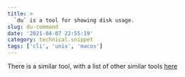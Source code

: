 ```yaml
---
title: >
  `du` is a tool for showing disk usage.
slug: du-command
date: '2021-04-07 22:55:19'
category: technical.snippet
tags: ['cli', 'unix', 'macos']
---
```


There is a similar tool, with a list of other similar tools
[here](https://dev.yorhel.nl/ncdu)
